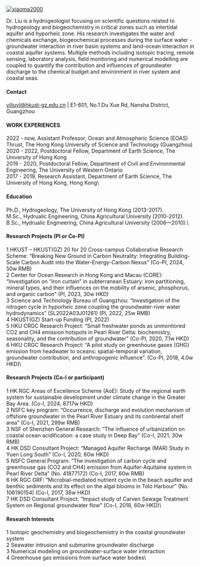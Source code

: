 

[![xiaoma2000](https://img.shields.io/badge/xiaoma2000-github-blue?logo=violet)](https://github.com/xiaoma2000)

Dr. Liu is a hydrogeologist focusing on scientific questions related to hydrogeology and biogeochemistry in critical zones such as intertidal aquifer and hyporheic zone. His research investigates the water and chemicals exchange, biogeochemical processes during the surface water - groundwater interaction in river basin systems and land-ocean interaction in coastal aquifer systems. 
Multiple methods including isotopic tracing, remote sensing, laboratory analysis, field monitoring and numerical modelling are coupled to quantify the contribution and influences of groundwater discharge to the chemical budget and environment in river system and coastal seas. 

#### Contact
yiliuyl@hkust-gz.edu.cn | E1-601, No.1 Du Xue Rd, Nansha District, Guangzhou



#### WORK EXPERIENCES
2022 - now, Assistant Professor, Ocean and Atmospheric Science (EOAS) Thrust, The Hong Kong University of Science and Technology (Guangzhou)\
2020 - 2022, Postdoctoral Fellow, Department of Earth Science, The University of Hong Kong\
2019 - 2020, Postdoctoral Fellow, Department of Civil and Environmental Engineering, The University of Western Ontario\
2017 - 2019, Research Assistant, Department of Earth Science, The University of Hong Kong, Hong Kong\



#### Education
Ph.D., Hydrogeology, The University of Hong Kong (2013-2017).\
M.Sc., Hydrualic Engineering, China Agricultural University (2010-2012).\
B.Sc., Hydrualic Engineering, China Agricultural University (2006—2010).\



#### Research Projects (PI or Co-PI)
1 HKUST – HKUST(GZ) 20 for 20 Cross-campus Collaborative Research Scheme: “Breaking New Ground in Carbon Neutrality: Integrating Building-Scale Carbon Audit into the Water-Energy-Carbon Nexus” (Co-PI, 2024, 50w RMB)\
2 Center for Ocean Research in Hong Kong and Macau (CORE): “Investigation on “iron curtain” in subterranean Estuary: iron partitioning, mineral types, and their influences on the mobility of arsenic, phosphorus, and organic carbon” (PI, 2023, 30w HKD)\
3 Science and Technology Bureau of Guangzhou: “Investigation of the nitrogen cycle in hyporheic zone coupling the groundwater-river water hydrodynamics” (SL2022A03J01261) (PI, 2022, 25w RMB)\
4 HKUST(GZ) Start-up Funding (PI, 2022)\
5 HKU CRGC Research Project: “Small freshwater ponds as unmonitored CO2 and CH4 emission hotspots in Pearl River Delta: biochemistry, seasonality, and the contribution of groundwater” (Co-PI, 2020, 7.1w HKD)\
6 HKU CRGC Research Project: “A pilot study on greenhouse gases (GHG) emission from headwater to oceans: spatial-temporal variation, groundwater contribution, and anthropogenic influence”. (Co-PI, 2018, 4.0w HKD)\



#### Research Projects (Co-I or participant)
1 HK RGC Areas of Excellence Scheme (AoE): Study of the regional earth system for sustainable development under climate change in the Greater Bay Area. (Co-I, 2024, 8717w HKD)\
2 NSFC key program: “Occurrence, discharge and evolution mechanism of offshore groundwater in the Pearl River Estuary and its continental shelf area” (Co-I, 2021, 299w RMB)\
3 NSF of Shenzhen General Research: “The influence of urbanization on coastal ocean acidification: a case study in Deep Bay” (Co-I, 2021, 30w RMB)\
4 HK DSD Consultant Project: “Managed Aquifer Recharge (MAR) Study in Yuen Long South” (Co-I, 2020, 80w HKD)\
5 NSFC General Program: “The investigation of carbon cycle and greenhouse gas (CO2 and CH4) emission from Aquifer-Aquitaine system in Pearl River Delta” (No. 41877172) (Co-I, 2017, 60w RMB)\
6 HK RGC GRF: “Microbial-mediated nutrient cycle in the beach aquifer and benthic sediments and its effect on the algal blooms in Tolo Harbour” (No. 106190154) (Co-I, 2017, 36w HKD)\
7 HK DSD Consultant Project: “Impact study of Carven Sewage Treatment System on Regional groundwater flow” (Co-I, 2018, 60w HKD)\



#### Research Interests
1 Isotopic geochemistry and biogeochemistry in the coastal groundwater system\
2 Seawater intrusion and submarine groundwater discharge\
3 Numerical modeling on groundwater-surface water interaction\
4 Greenhouse gas emissions from surface water bodies\




